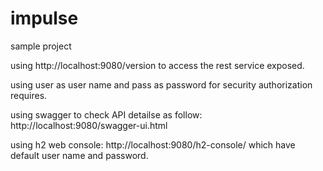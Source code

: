 # impulse
sample project

using http://localhost:9080/version to access the rest service exposed.

using user as user name and pass as password for security authorization requires.

using swagger to check API detailse as follow: http://localhost:9080/swagger-ui.html

using h2 web console: http://localhost:9080/h2-console/ which have default user name and password.